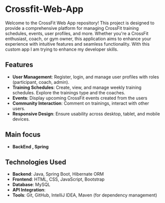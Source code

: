 # Crossfit-Web-App

Welcome to the CrossFit Web App repository! This project is designed to provide a comprehensive platform for managing CrossFit training schedules, events, user profiles, and more. Whether you're a CrossFit enthusiast, coach, or gym owner, this application aims to enhance your experience with intuitive features and seamless functionality. With this custom app I am trying to enhance my developer skills.

## Features

- **User Management**: Register, login, and manage user profiles with roles (participant, coach, admin).
- **Training Schedules**: Create, view, and manage weekly training schedules. Explore the trainings type and the coaches.
- **Events**: Display upcoming CrossFit events created from the users 
- **Community Interaction**: Comment on trainings, interact with other users.
- **Responsive Design**: Ensure usability across desktop, tablet, and mobile devices.

## Main focus 
- **BackEnd , Spring**

## Technologies Used

- **Backend**: Java, Spring Boot, Hibernate ORM
- **Frontend**: HTML, CSS, JavaScript, Bootstrap
- **Database**: MySQL
- **API Integration**:
- **Tools**: Git, GitHub, IntelliJ IDEA, Maven (for dependency management)


